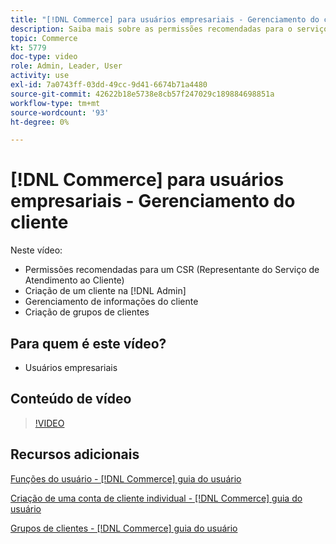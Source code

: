 ```yaml
---
title: "[!DNL Commerce] para usuários empresariais - Gerenciamento do cliente"
description: Saiba mais sobre as permissões recomendadas para o serviço de atendimento ao cliente, criando um cliente no [!DNL Admin], gerenciamento de informações do cliente e criação de grupos de clientes.
topic: Commerce
kt: 5779
doc-type: video
role: Admin, Leader, User
activity: use
exl-id: 7a0743ff-03dd-49cc-9d41-6674b71a4480
source-git-commit: 42622b18e5738e8cb57f247029c189884698851a
workflow-type: tm+mt
source-wordcount: '93'
ht-degree: 0%

---
```


# [!DNL Commerce] para usuários empresariais - Gerenciamento do cliente

Neste vídeo:

- Permissões recomendadas para um CSR (Representante do Serviço de Atendimento ao Cliente)
- Criação de um cliente na [!DNL Admin]
- Gerenciamento de informações do cliente
- Criação de grupos de clientes

## Para quem é este vídeo?

- Usuários empresariais

## Conteúdo de vídeo

>[!VIDEO](https://video.tv.adobe.com/v/36189?quality=12&learn=on)

## Recursos adicionais

[Funções do usuário - [!DNL Commerce] guia do usuário](https://docs.magento.com/user-guide/system/permissions-user-roles.html)

[Criação de uma conta de cliente individual - [!DNL Commerce] guia do usuário](https://docs.magento.com/user-guide/customers/account-create.html)

[Grupos de clientes - [!DNL Commerce] guia do usuário](https://docs.magento.com/user-guide/customers/customer-groups.html)
